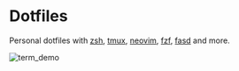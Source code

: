 Dotfiles
===================

Personal dotfiles with [zsh](zsh), [tmux](tmux), [neovim](neovim), [fzf](fzf),  [fasd](fasd) and more.

![term_demo](https://cloud.githubusercontent.com/assets/3226564/22981134/b3a3dca4-f382-11e6-9388-b576fbf6dc49.gif)

[zsh]: http://zsh.sourceforge.net
[tmux]: https://github.com/tmux/tmux
[neovim]: https://neovim.io
[fasd]: https://github.com/clvv/fasd
[fzf]: https://github.com/junegunn/fzf